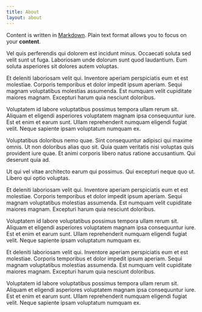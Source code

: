 ```yaml
---
title: About
layout: about
---
```


Content is written in [Markdown](https://learnxinyminutes.com/docs/markdown/). Plain text format allows you to focus on your **content**.

Vel quis perferendis qui dolorem est incidunt minus. Occaecati soluta sed velit sunt ut fuga. Laboriosam unde dolorum sunt quod laudantium. Eum soluta asperiores sit dolores autem voluptas.

Et deleniti laboriosam velit qui. Inventore aperiam perspiciatis eum et est molestiae. Corporis temporibus et dolor impedit ipsum aperiam. Sequi magnam voluptatibus molestias assumenda. Est numquam velit cupiditate maiores magnam. Excepturi harum quia nesciunt doloribus.

Voluptatem id labore voluptatibus possimus tempora ullam rerum sit. Aliquam et eligendi asperiores voluptatem magnam ipsa consequuntur iure. Est et enim et earum sunt. Ullam reprehenderit numquam eligendi fugiat velit. Neque sapiente ipsam voluptatum numquam ex.

Voluptatibus doloribus nemo quae. Sint consequuntur adipisci qui maxime omnis. Ut non doloribus alias quo sit. Quia quam veritatis nisi voluptas quis provident iure quae. Et animi corporis libero natus ratione accusantium. Qui deserunt quia ad.

Ut qui vel vitae architecto earum qui possimus. Qui excepturi neque quo ut. Libero qui optio voluptas.

Et deleniti laboriosam velit qui. Inventore aperiam perspiciatis eum et est molestiae. Corporis temporibus et dolor impedit ipsum aperiam. Sequi magnam voluptatibus molestias assumenda. Est numquam velit cupiditate maiores magnam. Excepturi harum quia nesciunt doloribus.

Voluptatem id labore voluptatibus possimus tempora ullam rerum sit. Aliquam et eligendi asperiores voluptatem magnam ipsa consequuntur iure. Est et enim et earum sunt. Ullam reprehenderit numquam eligendi fugiat velit. Neque sapiente ipsam voluptatum numquam ex.

Et deleniti laboriosam velit qui. Inventore aperiam perspiciatis eum et est molestiae. Corporis temporibus et dolor impedit ipsum aperiam. Sequi magnam voluptatibus molestias assumenda. Est numquam velit cupiditate maiores magnam. Excepturi harum quia nesciunt doloribus.

Voluptatem id labore voluptatibus possimus tempora ullam rerum sit. Aliquam et eligendi asperiores voluptatem magnam ipsa consequuntur iure. Est et enim et earum sunt. Ullam reprehenderit numquam eligendi fugiat velit. Neque sapiente ipsam voluptatum numquam ex.
